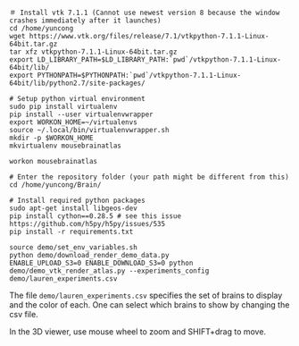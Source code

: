 ```
＃ Install vtk 7.1.1 (Cannot use newest version 8 because the window crashes immediately after it launches)
cd /home/yuncong
wget https://www.vtk.org/files/release/7.1/vtkpython-7.1.1-Linux-64bit.tar.gz
tar xfz vtkpython-7.1.1-Linux-64bit.tar.gz
export LD_LIBRARY_PATH=$LD_LIBRARY_PATH:`pwd`/vtkpython-7.1.1-Linux-64bit/lib/
export PYTHONPATH=$PYTHONPATH:`pwd`/vtkpython-7.1.1-Linux-64bit/lib/python2.7/site-packages/

# Setup python virtual environment
sudo pip install virtualenv
pip install --user virtualenvwrapper
export WORKON_HOME=~/virtualenvs
source ~/.local/bin/virtualenvwrapper.sh
mkdir -p $WORKON_HOME
mkvirtualenv mousebrainatlas

workon mousebrainatlas

# Enter the repository folder (your path might be different from this)
cd /home/yuncong/Brain/

# Install required python packages
sudo apt-get install libgeos-dev
pip install cython==0.28.5 # see this issue https://github.com/h5py/h5py/issues/535
pip install -r requirements.txt

source demo/set_env_variables.sh
python demo/download_render_demo_data.py
ENABLE_UPLOAD_S3=0 ENABLE_DOWNLOAD_S3=0 python demo/demo_vtk_render_atlas.py --experiments_config demo/lauren_experiments.csv 
```

The file `demo/lauren_experiments.csv` specifies the set of brains to display and the color of each. One can select which brains to show by changing the csv file.

In the 3D viewer, use mouse wheel to zoom and SHIFT+drag to move.
